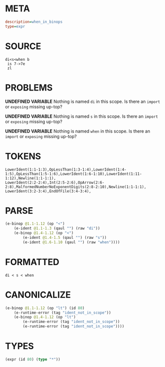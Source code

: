 # META
~~~ini
description=when_in_binops
type=expr
~~~
# SOURCE
~~~roc
di<s<when b
 is 7->7e
 zl
~~~
# PROBLEMS
**UNDEFINED VARIABLE**
Nothing is named `di` in this scope.
Is there an `import` or `exposing` missing up-top?

**UNDEFINED VARIABLE**
Nothing is named `s` in this scope.
Is there an `import` or `exposing` missing up-top?

**UNDEFINED VARIABLE**
Nothing is named `when` in this scope.
Is there an `import` or `exposing` missing up-top?

# TOKENS
~~~zig
LowerIdent(1:1-1:3),OpLessThan(1:3-1:4),LowerIdent(1:4-1:5),OpLessThan(1:5-1:6),LowerIdent(1:6-1:10),LowerIdent(1:11-1:12),Newline(1:1-1:1),
LowerIdent(2:2-2:4),Int(2:5-2:6),OpArrow(2:6-2:8),MalformedNumberNoExponentDigits(2:8-2:10),Newline(1:1-1:1),
LowerIdent(3:2-3:4),EndOfFile(3:4-3:4),
~~~
# PARSE
~~~clojure
(e-binop @1.1-1.12 (op "<")
	(e-ident @1.1-1.3 (qaul "") (raw "di"))
	(e-binop @1.4-1.12 (op "<")
		(e-ident @1.4-1.5 (qaul "") (raw "s"))
		(e-ident @1.6-1.10 (qaul "") (raw "when"))))
~~~
# FORMATTED
~~~roc
di < s < when
~~~
# CANONICALIZE
~~~clojure
(e-binop @1.1-1.12 (op "lt") (id 80)
	(e-runtime-error (tag "ident_not_in_scope"))
	(e-binop @1.4-1.12 (op "lt")
		(e-runtime-error (tag "ident_not_in_scope"))
		(e-runtime-error (tag "ident_not_in_scope"))))
~~~
# TYPES
~~~clojure
(expr (id 80) (type "*"))
~~~
